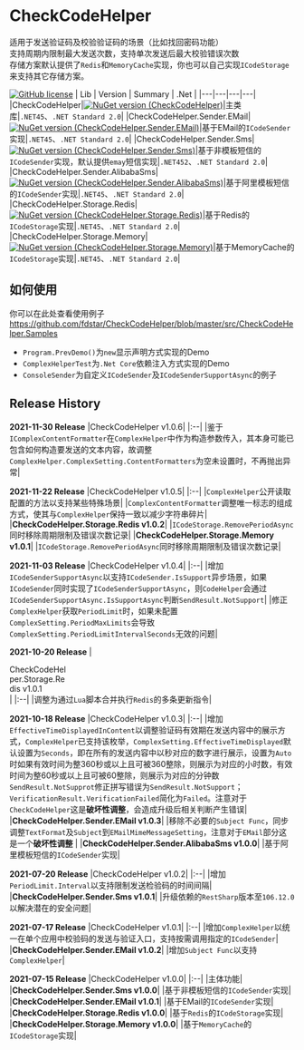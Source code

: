 # CheckCodeHelper
适用于发送验证码及校验验证码的场景（比如找回密码功能）  
支持周期内限制最大发送次数，支持单次发送后最大校验错误次数  
存储方案默认提供了`Redis`和`MemoryCache`实现，你也可以自己实现`ICodeStorage`来支持其它存储方案。


[![GitHub license](https://img.shields.io/badge/license-MIT-blue.svg)](https://mit-license.org/)
| Lib | Version | Summary | .Net |
|---|---|---|---|
|CheckCodeHelper|[![NuGet version (CheckCodeHelper)](https://img.shields.io/nuget/v/CheckCodeHelper.svg?style=flat-square)](https://www.nuget.org/packages/CheckCodeHelper/)|主类库|`.NET45`、`.NET Standard 2.0`|
|CheckCodeHelper.Sender.EMail|[![NuGet version (CheckCodeHelper.Sender.EMail)](https://img.shields.io/nuget/v/CheckCodeHelper.Sender.EMail.svg?style=flat-square)](https://www.nuget.org/packages/CheckCodeHelper.Sender.EMail/)|基于EMail的`ICodeSender`实现|`.NET45`、`.NET Standard 2.0`|
|CheckCodeHelper.Sender.Sms|[![NuGet version (CheckCodeHelper.Sender.Sms)](https://img.shields.io/nuget/v/CheckCodeHelper.Sender.Sms.svg?style=flat-square)](https://www.nuget.org/packages/CheckCodeHelper.Sender.Sms/)|基于非模板短信的`ICodeSender`实现，默认提供`emay`短信实现|`.NET452`、`.NET Standard 2.0`|
|CheckCodeHelper.Sender.AlibabaSms|[![NuGet version (CheckCodeHelper.Sender.AlibabaSms)](https://img.shields.io/nuget/v/CheckCodeHelper.Sender.AlibabaSms.svg?style=flat-square)](https://www.nuget.org/packages/CheckCodeHelper.Sender.AlibabaSms/)|基于阿里模板短信的`ICodeSender`实现|`.NET45`、`.NET Standard 2.0`|
|CheckCodeHelper.Storage.Redis|[![NuGet version (CheckCodeHelper.Storage.Redis)](https://img.shields.io/nuget/v/CheckCodeHelper.Storage.Redis.svg?style=flat-square)](https://www.nuget.org/packages/CheckCodeHelper.Storage.Redis/)|基于Redis的`ICodeStorage`实现|`.NET45`、`.NET Standard 2.0`|
|CheckCodeHelper.Storage.Memory|[![NuGet version (CheckCodeHelper.Storage.Memory)](https://img.shields.io/nuget/v/CheckCodeHelper.Storage.Memory.svg?style=flat-square)](https://www.nuget.org/packages/CheckCodeHelper.Storage.Memory/)|基于MemoryCache的`ICodeStorage`实现|`.NET45`、`.NET Standard 2.0`|


## 如何使用
你可以在此处查看使用例子 https://github.com/fdstar/CheckCodeHelper/blob/master/src/CheckCodeHelper.Samples 
- `Program.PrevDemo()`为`new`显示声明方式实现的Demo
- `ComplexHelperTest`为`.Net Core`依赖注入方式实现的Demo
- `ConsoleSender`为自定义`ICodeSender`及`ICodeSenderSupportAsync`的例子

## Release History
**2021-11-30 Release** 
|CheckCodeHelper v1.0.6|
|:--|
|鉴于`IComplexContentFormatter`在`ComplexHelper`中作为构造参数传入，其本身可能已包含如何构造要发送的文本内容，故调整`ComplexHelper.ComplexSetting.ContentFormatters`为空未设置时，不再抛出异常|

**2021-11-22 Release** 
|CheckCodeHelper v1.0.5|
|:--|
|`ComplexHelper`公开读取配置的方法以支持某些特殊场景|
|`ComplexContentFormatter`调整唯一标志的组成方式，使其与`ComplexHelper`保持一致以减少字符串碎片|
|**CheckCodeHelper.Storage.Redis v1.0.2**|
|`ICodeStorage.RemovePeriodAsync`同时移除周期限制及错误次数记录|
|**CheckCodeHelper.Storage.Memory v1.0.1**|
|`ICodeStorage.RemovePeriodAsync`同时移除周期限制及错误次数记录|

**2021-11-03 Release** 
|CheckCodeHelper v1.0.4|
|:--|
|增加`ICodeSenderSupportAsync`以支持`ICodeSender.IsSupport`异步场景，如果`ICodeSender`同时实现了`ICodeSenderSupportAsync`，则`CodeHelper`会通过`ICodeSenderSupportAsync.IsSupportAsync`判断`SendResult.NotSupport`|
|修正`ComplexHelper`获取`PeriodLimit`时，如果未配置`ComplexSetting.PeriodMaxLimits`会导致`ComplexSetting.PeriodLimitIntervalSeconds`无效的问题|

**2021-10-20 Release** 
|<div style="width:100px">CheckCodeHelper.Storage.Redis v1.0.1</div>|
|:--|
|调整为通过`Lua`脚本合并执行`Redis`的多条更新指令|

**2021-10-18 Release** 
|CheckCodeHelper v1.0.3|
|:--|
|增加`EffectiveTimeDisplayedInContent`以调整验证码有效期在发送内容中的展示方式，`ComplexHelper`已支持该枚举，`ComplexSetting.EffectiveTimeDisplayed`默认设置为`Seconds`，即在所有的发送内容中以秒对应的数字进行展示，设置为`Auto`时如果有效时间为整360秒或以上且可被360整除，则展示为对应的小时数，有效时间为整60秒或以上且可被60整除，则展示为对应的分钟数<br>
`SendResult.NotSupprot`修正拼写错误为`SendResult.NotSupport`；`VerificationResult.VerificationFailed`简化为`Failed`。注意对于`CheckCodeHelper`这是**破坏性调整**，会造成升级后相关判断产生错误|
|**CheckCodeHelper.Sender.EMail v1.0.3**|
|移除不必要的`Subject Func`，同步调整`TextFormat`及`Subject`到`EMailMimeMessageSetting`，注意对于`EMail`部分这是一个**破坏性调整**  |
|**CheckCodeHelper.Sender.AlibabaSms v1.0.0**|
|基于阿里模板短信的`ICodeSender`实现|

**2021-07-20 Release** 
|CheckCodeHelper v1.0.2|
|:--|
|增加`PeriodLimit.Interval`以支持限制发送检验码的时间间隔|
|**CheckCodeHelper.Sender.Sms v1.0.1**|
|升级依赖的`RestSharp`版本至`106.12.0`以解决潜在的安全问题|

**2021-07-17 Release**
|CheckCodeHelper v1.0.1|
|:--|
|增加`ComplexHelper`以统一在单个应用中校验码的发送与验证入口，支持按需调用指定的`ICodeSender`|
|**CheckCodeHelper.Sender.EMail v1.0.2**|
|增加`Subject Func`以支持`ComplexHelper`|

**2021-07-15 Release**
|CheckCodeHelper v1.0.0|
|:--|
|主体功能|
|**CheckCodeHelper.Sender.Sms v1.0.0**|
|基于非模板短信的`ICodeSender`实现|
|**CheckCodeHelper.Sender.EMail v1.0.1**|
|基于EMail的`ICodeSender`实现|
|**CheckCodeHelper.Storage.Redis v1.0.0**|
|基于`Redis`的`ICodeStorage`实现|
|**CheckCodeHelper.Storage.Memory v1.0.0**|
|基于`MemoryCache`的`ICodeStorage`实现|

